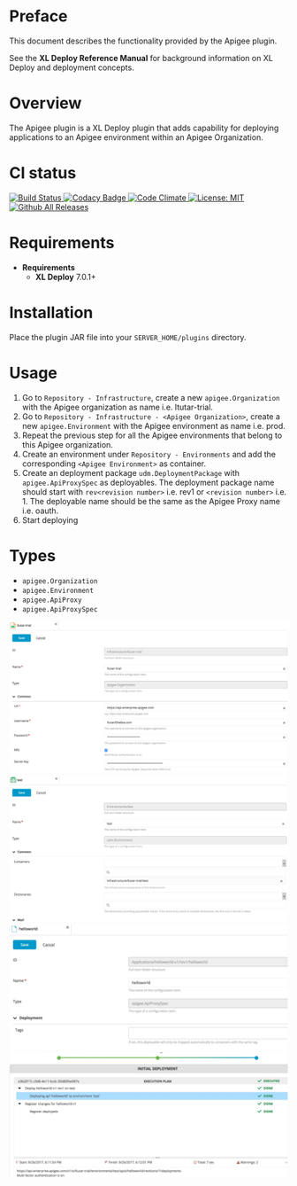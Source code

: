 # Preface #

This document describes the functionality provided by the Apigee plugin.

See the **XL Deploy Reference Manual** for background information on XL Deploy and deployment concepts.

# Overview #

The Apigee plugin is a XL Deploy plugin that adds capability for deploying applications to an Apigee environment within an Apigee Organization.


# CI status #

[![Build Status][xld-apigee-plugin-travis-image] ][xld-apigee-plugin-travis-url]
[![Codacy Badge][xld-apigee-plugin-codacy-image] ][xld-apigee-plugin-codacy-url]
[![Code Climate][xld-apigee-plugin-code-climate-image] ][xld-apigee-plugin-code-climate-url]
[![License: MIT][xld-apigee-plugin-license-image] ][xld-apigee-plugin-license-url]
[![Github All Releases][xld-apigee-plugin-downloads-image] ]()

[xld-apigee-plugin-travis-image]: https://travis-ci.org/xebialabs-community/xld-apigee-plugin.svg?branch=master
[xld-apigee-plugin-travis-url]: https://travis-ci.org/xebialabs-community/xld-apigee-plugin
[xld-apigee-plugin-codacy-image]: https://api.codacy.com/project/badge/grade/869116a652014efe81a5ff8380b0a6a9    
[xld-apigee-plugin-codacy-url]: https://www.codacy.com/app/joris-dewinne/xld-apigee-plugin
[xld-apigee-plugin-code-climate-image]: https://codeclimate.com/github/xebialabs-community/xld-apigee-plugin/badges/gpa.svg
[xld-apigee-plugin-code-climate-url]: https://codeclimate.com/github/xebialabs-community/xld-apigee-plugin
[xld-apigee-plugin-license-image]: https://img.shields.io/badge/License-MIT-yellow.svg
[xld-apigee-plugin-license-url]: https://opensource.org/licenses/MIT
[xld-apigee-plugin-downloads-image]: https://img.shields.io/github/downloads/xebialabs-community/xld-apigee-plugin/total.svg


# Requirements #

* **Requirements**
	* **XL Deploy** 7.0.1+

# Installation #

Place the plugin JAR file into your `SERVER_HOME/plugins` directory. 


# Usage #

1. Go to `Repository - Infrastructure`, create a new `apigee.Organization` with the Apigee organization as name i.e. ltutar-trial.
2. Go to `Repository - Infrastructure - <Apigee Organization>`, create a new `apigee.Environment` with the Apigee environment as name i.e. prod.
3. Repeat the previous step for all the Apigee environments that belong to this Apigee organization.
3. Create an environment under `Repository - Environments` and add the corresponding `<Apigee Environment>` as container.
4. Create an deployment package `udm.DeploymentPackage` with `apigee.ApiProxySpec` as deployables. The deployment package name should start with `rev<revision number>` i.e. rev1 or `<revision number>` i.e. 1. The deployable name should be the same as the Apigee Proxy name i.e. oauth.
5. Start deploying

# Types #
+ `apigee.Organization`
+ `apigee.Environment`
+ `apigee.ApiProxy`
+ `apigee.ApiProxySpec`

![Screenshot of Apigee Organization](images/apigee-Organization.jpg)
![Screenshot of Environment](images/environment.jpg)
![Screenshot of Apigee ApiProxySpec](images/apigee-ApiProxySpec.jpg)
![Screenshot of Deployment](images/deployment.jpg)
